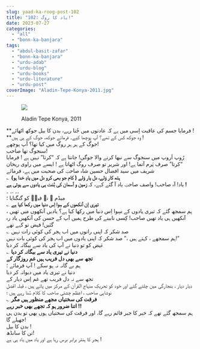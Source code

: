 ```yaml
---
slug: yaad-ka-roog-post-102
title: "102: یاد کا روگ!"
date: 2023-07-27
categories: 
  - "all"
  - "bonn-ka-banjara"
tags: 
  - "abdul-basit-zafar"
  - "bonn-ka-banjara"
  - "urdu-adab"
  - "urdu-blog"
  - "urdu-books"
  - "urdu-literature"
  - "urdu-post"
coverImage: "Aladin-Tepe-Konya-2011.jpg"
---
```


<figure>

![](images/Aladin-Tepe-Konya-2011-225x300.jpg)

<figcaption>

Aladin Tepe Konya, 2011

</figcaption>

</figure>

**فرمایا جسم کی عاقبت اِسی میں ہے کہ عادتوں میں جُتا رہے، بدن کا بیل جوکھ اٹھائے !  
**وہ جوکھ کس کے تھے؟ آپ پوچھا کیے۔ فرمائے جوکھ، جوگ کے ہی ہیں !  
جوگ کے ہر ہر روگ میں کیا تھا؟ آپ پوچھے!  
سنجوگ تھا صاحب!  
رُوپ اَروپ میں سنجوگ سے نبھا کرنے والا جوگی! جانتا ہے کہ “کرتا” نہیں ہے ! فرمایا “کرتا” صرف پَرم آتما ہے! اور شریر تو صرف روگ اٹھاتا ہے ! ایسے میں راوی ریحان شریف میں سید افضال حسین شاہ صاحبؔ کی صحبت میں ہے، فرمائے  
؎ **ہتھ کار وَلے، دل یار وَلے ( کام جو بھی کرو دل میں یادِ خدا ہو)**  
یاد! آہ صاحب! واصف صاحبؔ یاد آ گئے کہے، کہ **زمین و آسمان کی بُنت ہی یادوں سے ہوئی ہے !**  
۔۔ .۔ ۔  
میڈم ؔ نے فیضؔ کو گنگنایا ؛  
؎ **تیری اِن آنکھوں کے سِوا اِس دنیا میں رکھا کیا ہے**  
ہم سمجھ گئے کہ تیری یادوں کے سِوا اِس دنیا میں رکھا کیا ہے؟ یادیں آنکھوں میں تھیں ، آنکھیں ہی یاد تھیں صاحب! کِسی نابینے کی طرح ہمیں آپ کے حسن کی آنکھیں یاد رہ گئیں! فیض تو کہے تھے  
؎ صد شکر کہ اپنی راتوں میں اب ہجر کی کوئی رات نہیں  
ہم سمجھے ، کہتے ہیں ،” صد شکر کہ اپنی یادوں میں اب ہجر کی کوئی بات نہیں!”  
فؔیض کو تو دنیا نے آپ کی یاد سے بیگانہ کر دیا  
؎ **دنیا نے تیری یاد سے بیگانہ کر دیا  
تجھ سے بھی دل فریب ہیں غم روزگار کے**  
ہم بے گانہ نہ ہو سکے ! آپ فرمائے ؛  
دنیا نے تیری یاد میں دیوانہ کر دیا  
تجھ سے نہ دل فریب تھے غم اِس دیار کے  
دیار دیار ، بنجارگی میں چلتے گئے اور خود کو تحریکِ منہاج الؔقرآن کے مرکز میں پاتے ہیں ، قبلہ افؔضل نوشاہی صاحب ، اعظؔم چشتی صاحب کا کلام سُنا رہے ہیں ؛  
؎ **فرقت کی سختیاں مجھے منظور ہیں مگر  
اتنا ضرور ہو کہ تجھے بھی خبر رہے !!**  
ہم سمجھ گئے تھے کہ خبر کا جبر قائم رہے گا، اور فرقت کی سختیاں ہوں بھی تو بدن ہی جھیلے گا!  
بدن کا بیل !  
تن کا سانڈھ!  
ہجر کا ہنٹر برابر برس رہا ہے اور یاد میں یاد ہی ہے !
